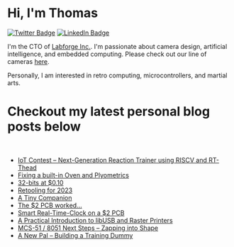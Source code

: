 # Hi, I'm Thomas 

[![Twitter Badge](https://img.shields.io/badge/Twitter-Profile-informational?style=flat&logo=twitter&logoColor=white&color=1CA2F1)](https://twitter.com/treideme1)
[![LinkedIn Badge](https://img.shields.io/badge/LinkedIn-Profile-informational?style=flat&logo=linkedin&logoColor=white&color=0D76A8)](https://www.linkedin.com/in/thomasreidemeister/)

I'm the CTO of [Labforge Inc.](https://labforge.ca). I'm passionate about camera design, artificial intelligence, and embedded computing. Please check out our line of cameras [here](https://www.labforge.ca/features-bottlenose/).

Personally, I am interested in retro computing, microcontrollers, and martial arts. 

# Checkout my latest personal blog posts below

<br>

<!-- BLOG-POST-LIST:START -->
- [IoT Contest – Next-Generation Reaction Trainer using RISCV and RT-Thead](https://www.reidemeister.com/?p=624)
- [Fixing a built-in Oven and Plyometrics](https://www.reidemeister.com/?p=614)
- [32-bits at $0.10](https://www.reidemeister.com/?p=604)
- [Retooling for 2023](https://www.reidemeister.com/?p=600)
- [A Tiny Companion](https://www.reidemeister.com/?p=585)
- [The $2 PCB worked…](https://www.reidemeister.com/?p=577)
- [Smart Real-Time-Clock on a $2 PCB](https://www.reidemeister.com/?p=565)
- [A Practical Introduction to libUSB and Raster Printers](https://www.reidemeister.com/?p=544)
- [MCS-51 / 8051 Next Steps – Zapping into Shape](https://www.reidemeister.com/?p=528)
- [A New Pal – Building a Training Dummy](https://www.reidemeister.com/?p=507)
<!-- BLOG-POST-LIST:END --> 

<br>
